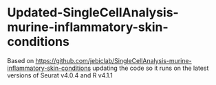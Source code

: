 # Updated-SingleCellAnalysis-murine-inflammatory-skin-conditions
Based on https://github.com/jebiclab/SingleCellAnalysis-murine-inflammatory-skin-conditions updating the code so it runs on the latest versions of Seurat v4.0.4 and R v4.1.1

